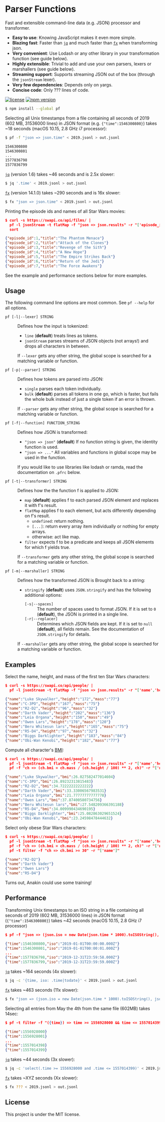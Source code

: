 # Parser Functions

Fast and extensible command-line data (e.g. JSON) processor and transformer.

+   **Easy to use**: Knowing JavaScript makes it even more simple.
+   **Blazing fast**: Faster than [`jq`][jq] and much faster than [`fx`][fx] when transforming json.
+   **Very convenient**: Use Lodash or any other library in your transformation function (see guide below).
+   **Highly extensible**: Trivial to add and use your own parsers, lexers or marshallers (see guide below).
+   **Streaming support**: Supports streaming JSON out of the box (through the `jsonStream` lexer).
+   **Very few dependencies**: Depends only on yargs.
+   **Concise code**: Only ??? lines of code.

[![license](https://img.shields.io/badge/license-MIT-blue.svg)](https://github.com/Yord/pf/blob/master/LICENSE)
[![npm version](https://img.shields.io/npm/v/fx.svg)](https://www.npmjs.com/package/fx)

```bash
$ npm install --global pf
```

Selecting all Unix timestamps from a file containing all seconds of 2019 (602 MB, 31536000 lines) in JSON format (e.g. `{"time":1546300800}`) takes ~18 seconds (macOS 10.15, 2.8 GHz i7 processor):

```bash
$ pf -f "json => json.time" < 2019.jsonl > out.jsonl

1546300800
1546300801
...
1577836798
1577836799
```

[`jq`][jq] (version 1.6) takes ~46 seconds and is 2.5x slower:

```bash
$ jq '.time' < 2019.jsonl > out.jsonl
```

[`fx`][fx] (version 14.1.0) takes ~290 seconds and is 16x slower:

```bash
$ fx "json => json.time" < 2019.jsonl > out.jsonl
```

Printing the episode ids and names of all Star Wars movies:

```json
$ curl -s https://swapi.co/api/films/ |
  pf -l jsonStream -t flatMap -f "json => json.results" -r "['episode_id','title']" |
  sort

{"episode_id":1,"title":"The Phantom Menace"}
{"episode_id":2,"title":"Attack of the Clones"}
{"episode_id":3,"title":"Revenge of the Sith"}
{"episode_id":4,"title":"A New Hope"}
{"episode_id":5,"title":"The Empire Strikes Back"}
{"episode_id":6,"title":"Return of the Jedi"}
{"episode_id":7,"title":"The Force Awakens"}
```

See the example and performance sections below for more examples.

## Usage

The following command line options are most common. See `pf --help` for all options.

<dl>
  <dt><code>pf [-l|--lexer] STRING</code></dt>
  <dd>
    <p>Defines how the input is tokenized:</p>
    <ul>
      <li>
        <code>line</code> (<b>default</b>) treats lines as tokens.
      </li>
      <li>
        <code>jsonStream</code> parses streams of JSON objects (not arrays!) and drops all characters in between.
      </li>
    </ul>
    <p>If <code>--lexer</code> gets any other string, the global scope is searched for a matching variable or function.</p>
  </dd>
  <dt><code>pf [-p|--parser] STRING</code></dt>
  <dd>
    <p>Defines how tokens are parsed into JSON:</p>
    <ul>
      <li>
        <code>single</code> parses each token individually.
      </li>
      <li>
        <code>bulk</code> (<b>default</b>) parses all tokens in one go, which is faster, but fails the whole bulk instead of just a single token if an error is thrown.
      </li>
    </ul>
    <p>If <code>--parser</code> gets any other string, the global scope is searched for a matching variable or function.</p>
  </dd>
  <dt><code>pf [-f|--function] FUNCTION_STRING</code></dt>
  <dd>
    <p>Defines how JSON is transformed:</p>
    <ul>
      <li>
        <code>"json => json"</code> (<b>default</b>) If no function string is given, the identity function is used.
      </li>
      <li>
        <code>"json => ..."</code> All variables and functions in global scope may be used in the function.
      </li>
    </ul>
    <p>If you would like to use libraries like lodash or ramda, read the documentation on <code>.pfrc</code> below.</p>
  </dd>
  <dt><code>pf [-t|--transformer] STRING</code></dt>
  <dd>
    <p>Defines how the the function f is applied to JSON:</p>
    <ul>
      <li>
        <code>map</code> (<b>default</b>) applies f to each parsed JSON element and replaces it with f's result.
      </li>
      <li>
        <code>flatMap</code> applies f to each element, but acts differently depending on f's result.
        <ul>
          <li><code>undefined</code>: return nothing.</li>
          <li><code>[...]</code>: return every array item individually or nothing for empty arrays.</li>
          <li>otherwise: act like map.</li>
        </ul>
      </li>
      <li>
        <code>filter</code> expects f to be a predicate and keeps all JSON elements for which f yields true.
      </li>
    </ul>
    <p>If <code>--transformer</code> gets any other string, the global scope is searched for a matching variable or function.</p>
  </dd>
  <dt><code>pf [-m|--marshaller] STRING</code></dt>
  <dd>
    <p>Defines how the transformed JSON is Brought back to a string:</p>
    <ul>
      <li>
        <code>stringify</code> (<b>default</b>) uses <code>JSON.stringify</code> and has the following additional options:
        <dl>
          <dt><code>[-s|--spaces]</code></dt>
          <dd>The number of spaces used to format JSON. If it is set to <code>0</code> (<b>default</b>), the JSON is printed in a single line.</dd>
          <dt><code>[-r|--replacer]</code></dt>
          <dd>Determines which JSON fields are kept. If it is set to <code>null</code> (<b>default</b>), all fields remain. See the documentation of <code>JSON.stringify</code> for details.</dd>
        </dl>
      </li>
    </ul>
    <p>If <code>--marshaller</code> gets any other string, the global scope is searched for a matching variable or function.</p>
  </dd>
</dl>

## Examples

Select the name, height, and mass of the first ten Star Wars characters:

```json
$ curl -s https://swapi.co/api/people/ |
  pf -l jsonStream -t flatMap -f "json => json.results" -r "['name','height','mass']"

{"name":"Luke Skywalker","height":"172","mass":"77"}
{"name":"C-3PO","height":"167","mass":"75"}
{"name":"R2-D2","height":"96","mass":"32"}
{"name":"Darth Vader","height":"202","mass":"136"}
{"name":"Leia Organa","height":"150","mass":"49"}
{"name":"Owen Lars","height":"178","mass":"120"}
{"name":"Beru Whitesun lars","height":"165","mass":"75"}
{"name":"R5-D4","height":"97","mass":"32"}
{"name":"Biggs Darklighter","height":"183","mass":"84"}
{"name":"Obi-Wan Kenobi","height":"182","mass":"77"}
```

Compute all character's [BMI][BMI]:

```json
$ curl -s https://swapi.co/api/people/ |
  pf -l jsonStream -t flatMap -f "json => json.results" -r "['name','height','mass']" |
  pf -f "ch => (ch.bmi = ch.mass / (ch.height / 100) ** 2, ch)" -r "['name','bmi']"

{"name":"Luke Skywalker","bmi":26.027582477014604}
{"name":"C-3PO","bmi":26.89232313815483}
{"name":"R2-D2","bmi":34.72222222222222}
{"name":"Darth Vader","bmi":33.33006567983531}
{"name":"Leia Organa","bmi":21.77777777777778}
{"name":"Owen Lars","bmi":37.87400580734756}
{"name":"Beru Whitesun lars","bmi":27.548209366391188}
{"name":"R5-D4","bmi":34.009990434690195}
{"name":"Biggs Darklighter","bmi":25.082863029651524}
{"name":"Obi-Wan Kenobi","bmi":23.24598478444632}
```

Select only obese Star Wars characters:

```json
$ curl -s https://swapi.co/api/people/ |
  pf -l jsonStream -t flatMap -f "json => json.results" -r "['name','height','mass']" |
  pf -f "ch => (ch.bmi = ch.mass / (ch.height / 100) ** 2, ch)" -r "['name','bmi']" |
  pf -t filter -f "ch => ch.bmi >= 30" -r "['name']"

{"name":"R2-D2"}
{"name":"Darth Vader"}
{"name":"Owen Lars"}
{"name":"R5-D4"}
```

Turns out, Anakin could use some training!

## Performance

Transforming Unix timestamps to an ISO string in a file containing all seconds of 2019 (602 MB, 31536000 lines) in JSON format (`{"time":1546300800}`) takes ~42 seconds (macOS 10.15, 2.8 GHz i7 processor)

```json
$ pf -f "json => (json.iso = new Date(json.time * 1000).toISOString(), json)" < 2019.jsonl > out.jsonl

{"time":1546300800,"iso":"2019-01-01T00:00:00.000Z"}
{"time":1546300801,"iso":"2019-01-01T00:00:01.000Z"}
...
{"time":1577836798,"iso":"2019-12-31T23:59:58.000Z"}
{"time":1577836799,"iso":"2019-12-31T23:59:59.000Z"}
```

[`jq`][jq] takes ~164 seconds (4x slower):

```bash
$ jq -c '{time, iso: .time|todate}' < 2019.jsonl > out.jsonl
```

[`fx`][fx] takes ~463 seconds (11x slower):

```bash
$ fx "json => (json.iso = new Date(json.time * 1000).toISOString(), json)" < 2019.jsonl > out.jsonl
```

Selecting all entries from May the 4th from the same file (602MB) takes 14sec:

```json
$ pf -t filter -f "({time}) => time >= 1556928000 && time <= 1557014399" < 2019.jsonl > out.jsonl

{"time":1556928000}
{"time":1556928001}
...
{"time":1557014398}
{"time":1557014399}
```

[`jq`][jq] takes ~44 seconds (3x slower):

```bash
$ jq -c 'select(.time >= 1556928000 and .time <= 1557014399)' < 2019.jsonl > out.jsonl
```

[`fx`][fx] takes ~XYZ seconds (Xx slower):

```bash
$ fx ??? < 2019.jsonl > out.jsonl
```

## License

This project is under the MIT license.

[BMI]: https://en.wikipedia.org/wiki/Body_mass_index
[fx]: https://github.com/antonmedv/fx
[jq]: https://github.com/stedolan/jq